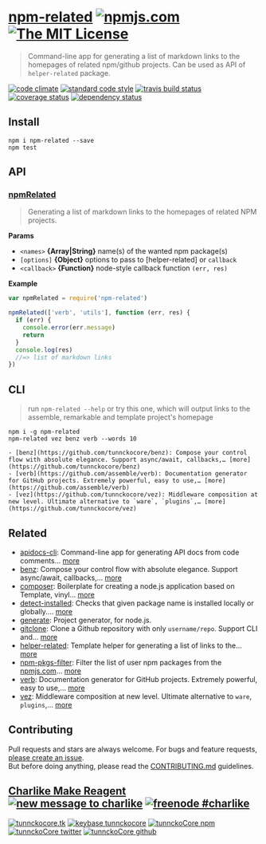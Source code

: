 # [npm-related][author-www-url] [![npmjs.com][npmjs-img]][npmjs-url] [![The MIT License][license-img]][license-url] 

> Command-line app for generating a list of markdown links to the homepages of related npm/github projects. Can be used as API of `helper-related` package.

[![code climate][codeclimate-img]][codeclimate-url] [![standard code style][standard-img]][standard-url] [![travis build status][travis-img]][travis-url] [![coverage status][coveralls-img]][coveralls-url] [![dependency status][david-img]][david-url]


## Install
```
npm i npm-related --save
npm test
```

## API
### [npmRelated](./index.js#L23)
> Generating a list of markdown links to the homepages of related NPM projects.

**Params**

- `<names>` **{Array|String}** name(s) of the wanted npm package(s)
- `[options]` **{Object}** options to pass to [helper-related] or `callback`
- `<callback>` **{Function}** node-style callback function `(err, res)`

**Example**

```js
var npmRelated = require('npm-related')

npmRelated(['verb', 'utils'], function (err, res) {
  if (err) {
    console.error(err.message)
    return
  }
  console.log(res)
  //=> list of markdown links
})
```


## CLI
> run `npm-related --help` or try this one, which will output links
to the assemble, remarkable and template project's homepage

```
npm i -g npm-related
npm-related vez benz verb --words 10

- [benz](https://github.com/tunnckocore/benz): Compose your control flow with absolute elegance. Support async/await, callbacks,… [more](https://github.com/tunnckocore/benz)
- [verb](https://github.com/assemble/verb): Documentation generator for GitHub projects. Extremely powerful, easy to use,… [more](https://github.com/assemble/verb)
- [vez](https://github.com/tunnckocore/vez): Middleware composition at new level. Ultimate alternative to `ware`, `plugins`,… [more](https://github.com/tunnckocore/vez)

```


## Related
- [apidocs-cli](https://github.com/tunnckocore/apidocs-cli): Command-line app for generating API docs from code comments… [more](https://github.com/tunnckocore/apidocs-cli)
- [benz](https://github.com/tunnckocore/benz): Compose your control flow with absolute elegance. Support async/await, callbacks,… [more](https://github.com/tunnckocore/benz)
- [composer](https://github.com/jonschlinkert/composer): Boilerplate for creating a node.js application based on Template, vinyl… [more](https://github.com/jonschlinkert/composer)
- [detect-installed](https://github.com/tunnckocore/detect-installed): Checks that given package name is installed locally or globally.… [more](https://github.com/tunnckocore/detect-installed)
- [generate](https://github.com/generate/generate): Project generator, for node.js.
- [gitclone](https://github.com/tunnckoCore/gitclone): Clone a Github repository with only `username/repo`. Support CLI and… [more](https://github.com/tunnckoCore/gitclone)
- [helper-related](https://github.com/helpers/helper-related): Template helper for generating a list of links to the… [more](https://github.com/helpers/helper-related)
- [npm-pkgs-filter](https://github.com/tunnckoCore/npm-pkgs-filter): Filter the list of user npm packages from the [npmjs.com](https://npmjs.com)… [more](https://github.com/tunnckoCore/npm-pkgs-filter)
- [verb](https://github.com/assemble/verb): Documentation generator for GitHub projects. Extremely powerful, easy to use,… [more](https://github.com/assemble/verb)
- [vez](https://github.com/tunnckocore/vez): Middleware composition at new level. Ultimate alternative to `ware`, `plugins`,… [more](https://github.com/tunnckocore/vez)


## Contributing
Pull requests and stars are always welcome. For bugs and feature requests, [please create an issue](https://github.com/tunnckoCore/npm-related/issues/new).  
But before doing anything, please read the [CONTRIBUTING.md](./CONTRIBUTING.md) guidelines.


## [Charlike Make Reagent](http://j.mp/1stW47C) [![new message to charlike][new-message-img]][new-message-url] [![freenode #charlike][freenode-img]][freenode-url]

[![tunnckocore.tk][author-www-img]][author-www-url] [![keybase tunnckocore][keybase-img]][keybase-url] [![tunnckoCore npm][author-npm-img]][author-npm-url] [![tunnckoCore twitter][author-twitter-img]][author-twitter-url] [![tunnckoCore github][author-github-img]][author-github-url]


[npmjs-url]: https://www.npmjs.com/package/npm-related
[npmjs-img]: https://img.shields.io/npm/v/npm-related.svg?label=npm-related

[license-url]: https://github.com/tunnckoCore/npm-related/blob/master/LICENSE.md
[license-img]: https://img.shields.io/badge/license-MIT-blue.svg


[codeclimate-url]: https://codeclimate.com/github/tunnckoCore/npm-related
[codeclimate-img]: https://img.shields.io/codeclimate/github/tunnckoCore/npm-related.svg

[travis-url]: https://travis-ci.org/tunnckoCore/npm-related
[travis-img]: https://img.shields.io/travis/tunnckoCore/npm-related.svg

[coveralls-url]: https://coveralls.io/r/tunnckoCore/npm-related
[coveralls-img]: https://img.shields.io/coveralls/tunnckoCore/npm-related.svg

[david-url]: https://david-dm.org/tunnckoCore/npm-related
[david-img]: https://img.shields.io/david/tunnckoCore/npm-related.svg

[standard-url]: https://github.com/feross/standard
[standard-img]: https://img.shields.io/badge/code%20style-standard-brightgreen.svg


[author-www-url]: http://www.tunnckocore.tk
[author-www-img]: https://img.shields.io/badge/www-tunnckocore.tk-fe7d37.svg

[keybase-url]: https://keybase.io/tunnckocore
[keybase-img]: https://img.shields.io/badge/keybase-tunnckocore-8a7967.svg

[author-npm-url]: https://www.npmjs.com/~tunnckocore
[author-npm-img]: https://img.shields.io/badge/npm-~tunnckocore-cb3837.svg

[author-twitter-url]: https://twitter.com/tunnckoCore
[author-twitter-img]: https://img.shields.io/badge/twitter-@tunnckoCore-55acee.svg

[author-github-url]: https://github.com/tunnckoCore
[author-github-img]: https://img.shields.io/badge/github-@tunnckoCore-4183c4.svg

[freenode-url]: http://webchat.freenode.net/?channels=charlike
[freenode-img]: https://img.shields.io/badge/freenode-%23charlike-5654a4.svg

[new-message-url]: https://github.com/tunnckoCore/messages
[new-message-img]: https://img.shields.io/badge/send%20me-message-green.svg
